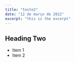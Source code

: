 ```yaml
---
title: "teste2"
date: "12 de março de 2022"
excerpt: "this is the excerpt"
---
```


## Heading Two

- Item 1
- Item 2
